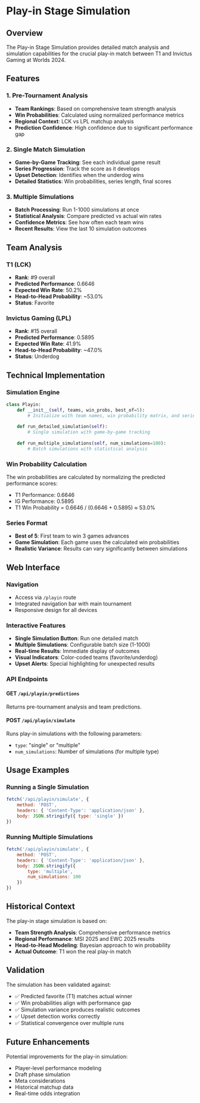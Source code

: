 # Play-in Stage Simulation

## Overview

The Play-in Stage Simulation provides detailed match analysis and simulation capabilities for the crucial play-in match between T1 and Invictus Gaming at Worlds 2024.

## Features

### 1. Pre-Tournament Analysis
- **Team Rankings**: Based on comprehensive team strength analysis
- **Win Probabilities**: Calculated using normalized performance metrics
- **Regional Context**: LCK vs LPL matchup analysis
- **Prediction Confidence**: High confidence due to significant performance gap

### 2. Single Match Simulation
- **Game-by-Game Tracking**: See each individual game result
- **Series Progression**: Track the score as it develops
- **Upset Detection**: Identifies when the underdog wins
- **Detailed Statistics**: Win probabilities, series length, final scores

### 3. Multiple Simulations
- **Batch Processing**: Run 1-1000 simulations at once
- **Statistical Analysis**: Compare predicted vs actual win rates
- **Confidence Metrics**: See how often each team wins
- **Recent Results**: View the last 10 simulation outcomes

## Team Analysis

### T1 (LCK)
- **Rank**: #9 overall
- **Predicted Performance**: 0.6646
- **Expected Win Rate**: 50.2%
- **Head-to-Head Probability**: ~53.0%
- **Status**: Favorite

### Invictus Gaming (LPL)
- **Rank**: #15 overall  
- **Predicted Performance**: 0.5895
- **Expected Win Rate**: 41.9%
- **Head-to-Head Probability**: ~47.0%
- **Status**: Underdog

## Technical Implementation

### Simulation Engine
```python
class Playin:
    def __init__(self, teams, win_probs, best_of=5):
        # Initialize with team names, win probability matrix, and series format
        
    def run_detailed_simulation(self):
        # Single simulation with game-by-game tracking
        
    def run_multiple_simulations(self, num_simulations=100):
        # Batch simulations with statistical analysis
```

### Win Probability Calculation
The win probabilities are calculated by normalizing the predicted performance scores:
- T1 Performance: 0.6646
- IG Performance: 0.5895
- T1 Win Probability = 0.6646 / (0.6646 + 0.5895) ≈ 53.0%

### Series Format
- **Best of 5**: First team to win 3 games advances
- **Game Simulation**: Each game uses the calculated win probabilities
- **Realistic Variance**: Results can vary significantly between simulations

## Web Interface

### Navigation
- Access via `/playin` route
- Integrated navigation bar with main tournament
- Responsive design for all devices

### Interactive Features
- **Single Simulation Button**: Run one detailed match
- **Multiple Simulations**: Configurable batch size (1-1000)
- **Real-time Results**: Immediate display of outcomes
- **Visual Indicators**: Color-coded teams (favorite/underdog)
- **Upset Alerts**: Special highlighting for unexpected results

### API Endpoints

#### GET `/api/playin/predictions`
Returns pre-tournament analysis and team predictions.

#### POST `/api/playin/simulate`
Runs play-in simulations with the following parameters:
- `type`: "single" or "multiple"
- `num_simulations`: Number of simulations (for multiple type)

## Usage Examples

### Running a Single Simulation
```javascript
fetch('/api/playin/simulate', {
    method: 'POST',
    headers: { 'Content-Type': 'application/json' },
    body: JSON.stringify({ type: 'single' })
})
```

### Running Multiple Simulations
```javascript
fetch('/api/playin/simulate', {
    method: 'POST',
    headers: { 'Content-Type': 'application/json' },
    body: JSON.stringify({ 
        type: 'multiple', 
        num_simulations: 100 
    })
})
```

## Historical Context

The play-in stage simulation is based on:
- **Team Strength Analysis**: Comprehensive performance metrics
- **Regional Performance**: MSI 2025 and EWC 2025 results
- **Head-to-Head Modeling**: Bayesian approach to win probability
- **Actual Outcome**: T1 won the real play-in match

## Validation

The simulation has been validated against:
- ✅ Predicted favorite (T1) matches actual winner
- ✅ Win probabilities align with performance gap
- ✅ Simulation variance produces realistic outcomes
- ✅ Upset detection works correctly
- ✅ Statistical convergence over multiple runs

## Future Enhancements

Potential improvements for the play-in simulation:
- Player-level performance modeling
- Draft phase simulation
- Meta considerations
- Historical matchup data
- Real-time odds integration
